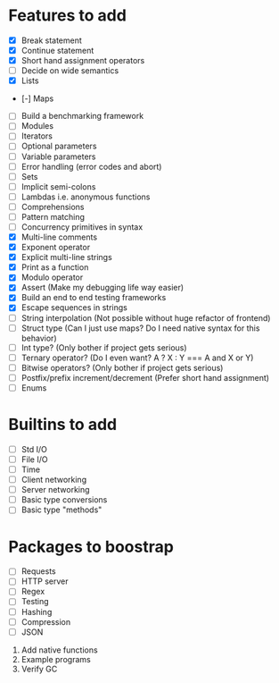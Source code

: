 # Features to add
- [x] Break statement
- [x] Continue statement
- [x] Short hand assignment operators
- [ ] Decide on wide semantics
- [x] Lists
- [-] Maps
- [ ] Build a benchmarking framework
- [ ] Modules
- [ ] Iterators
- [ ] Optional parameters
- [ ] Variable parameters
- [ ] Error handling (error codes and abort)
- [ ] Sets
- [ ] Implicit semi-colons
- [ ] Lambdas i.e. anonymous functions
- [ ] Comprehensions
- [ ] Pattern matching
- [ ] Concurrency primitives in syntax
- [x] Multi-line comments
- [x] Exponent operator
- [x] Explicit multi-line strings
- [x] Print as a function
- [x] Modulo operator
- [x] Assert (Make my debugging life way easier)
- [x] Build an end to end testing frameworks
- [x] Escape sequences in strings
- [ ] String interpolation (Not possible without huge refactor of frontend)
- [ ] Struct type (Can I just use maps? Do I need native syntax for this behavior)
- [ ] Int type? (Only bother if project gets serious)
- [ ] Ternary operator? (Do I even want? A ? X : Y === A and X or Y)
- [ ] Bitwise operators? (Only bother if project gets serious)
- [ ] Postfix/prefix increment/decrement (Prefer short hand assignment)
- [ ] Enums

# Builtins to add
- [ ] Std I/O
- [ ] File I/O
- [ ] Time
- [ ] Client networking
- [ ] Server networking
- [ ] Basic type conversions
- [ ] Basic type "methods"

# Packages to boostrap
- [ ] Requests
- [ ] HTTP server
- [ ] Regex
- [ ] Testing
- [ ] Hashing
- [ ] Compression
- [ ] JSON

1. Add native functions
2. Example programs
3. Verify GC
